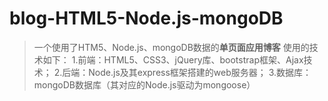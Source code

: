 # blog-HTML5-Node.js-mongoDB
>一个使用了HTM5、Node.js、mongoDB数据的**单页面应用博客**
>使用的技术如下：
>1.前端：HTML5、CSS3、jQuery库、bootstrap框架、Ajax技术；
>2.后端：Node.js及其express框架搭建的web服务器；
>3.数据库：mongoDB数据库（其对应的Node.js驱动为mongoose）
